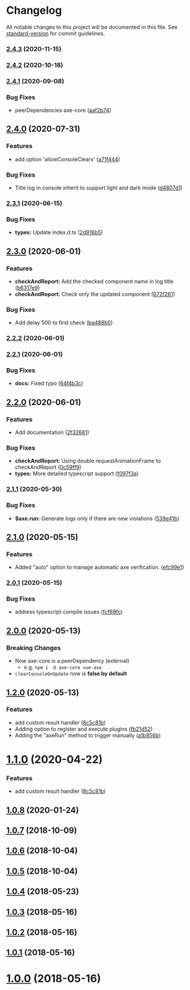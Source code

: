 # Changelog

All notable changes to this project will be documented in this file. See [standard-version](https://github.com/conventional-changelog/standard-version) for commit guidelines.

### [2.4.3](https://github.com/vue-a11y/vue-axe/compare/v2.4.2...v2.4.3) (2020-11-15)

### [2.4.2](https://github.com/vue-a11y/vue-axe/compare/v2.4.1...v2.4.2) (2020-10-18)

### [2.4.1](https://github.com/vue-a11y/vue-axe/compare/v2.4.0...v2.4.1) (2020-09-08)


### Bug Fixes

* peerDependencies axe-core ([aaf2b74](https://github.com/vue-a11y/vue-axe/commit/aaf2b7428c9cf177104682a7b229fb007b2e35d8))

## [2.4.0](https://github.com/vue-a11y/vue-axe/compare/v2.3.1...v2.4.0) (2020-07-31)


### Features

* add option 'allowConsoleClears' ([a71f444](https://github.com/vue-a11y/vue-axe/commit/a71f44444ae87f9c10ec74b5da66b768ea6944ea))


### Bug Fixes

* Title log in console inherit to support light and dark mode ([d4807d1](https://github.com/vue-a11y/vue-axe/commit/d4807d1e32c7f5e8a6e3791d1fe08b852ad350b2))

### [2.3.1](https://github.com/vue-a11y/vue-axe/compare/v2.3.0...v2.3.1) (2020-06-15)


### Bug Fixes

* **types:** Update index.d.ts ([2d916b5](https://github.com/vue-a11y/vue-axe/commit/2d916b5884165343dce0b9ae93c0e77a13b6c5e5))

## [2.3.0](https://github.com/vue-a11y/vue-axe/compare/v2.2.1...v2.3.0) (2020-06-01)


### Features

* **checkAndReport:** Add the checked component name in log title ([b6317e9](https://github.com/vue-a11y/vue-axe/commit/b6317e99dd111560654dcc11c19ef48beb8f1508))
* **checkAndReport:** Check only the updated component ([672f261](https://github.com/vue-a11y/vue-axe/commit/672f261902e9190fcfd172f846e6fe5ae7bef0ae))


### Bug Fixes

* Add delay 500 to first check ([ba488b0](https://github.com/vue-a11y/vue-axe/commit/ba488b027b398acce021a1d155a444567b555da1))

### [2.2.2](https://github.com/vue-a11y/vue-axe/compare/v2.2.1...v2.2.2) (2020-06-01)

### [2.2.1](https://github.com/vue-a11y/vue-axe/compare/v2.2.0...v2.2.1) (2020-06-01)


### Bug Fixes

* **docs:** Fixed typo ([64f4b3c](https://github.com/vue-a11y/vue-axe/commit/64f4b3c0ca862141795d8f84fdd1ee41d491de1a))

## [2.2.0](https://github.com/vue-a11y/vue-axe/compare/v2.1.1...v2.2.0) (2020-06-01)


### Features

* Add documentation ([2f32681](https://github.com/vue-a11y/vue-axe/commit/2f32681e7f0c4822dfddde8194936e06b413a853))


### Bug Fixes

* **checkAndReport:** Using double requestAnimationFrame to checkAndReport ([0c59ff9](https://github.com/vue-a11y/vue-axe/commit/0c59ff9dab03e8d1d08ac2e8cbe292d996128d20))
* **types:** More detailed typescript support ([f097f3a](https://github.com/vue-a11y/vue-axe/commit/f097f3adf044107821701a14f82864fee8fd3c6b))

### [2.1.1](https://github.com/vue-a11y/vue-axe/compare/v2.1.0...v2.1.1) (2020-05-30)


### Bug Fixes

* **$axe.run:** Generate logs only if there are new violations ([539e41b](https://github.com/vue-a11y/vue-axe/commit/539e41b6a2bf889a925145283455d1b660ac3842))

## [2.1.0](https://github.com/vue-a11y/vue-axe/compare/v2.0.1...v2.1.0) (2020-05-15)


### Features

* Added "auto" option to manage automatic axe verification. ([efc99e1](https://github.com/vue-a11y/vue-axe/commit/efc99e16edaba73f50846cadf59d456dd19483db))

### [2.0.1](https://github.com/vue-a11y/vue-axe/compare/v2.0.0...v2.0.1) (2020-05-15)


### Bug Fixes

* address typescript compile issues ([fcf69fc](https://github.com/vue-a11y/vue-axe/commit/fcf69fc5d753d1adb46277effc54e93bda84124b))

## [2.0.0](https://github.com/vue-a11y/vue-axe/compare/v1.2.0...v2.0.0) (2020-05-13)

### Breaking Changes
- Now axe-core is a peerDependency (external) 
  - e.g. `npm i -D axe-core vue-axe`
- `clearConsoleOnUpdate` now is **false by default**

## [1.2.0](https://github.com/vue-a11y/vue-axe/compare/v1.0.8...v1.2.0) (2020-05-13)

### Features

* add custom result handler ([8c5c81b](https://github.com/vue-a11y/vue-axe/commit/8c5c81b4f0f7227d9acba3c1a7b6c11692a89bc1))
* Adding option to register and execute plugins ([fb21d52](https://github.com/vue-a11y/vue-axe/commit/fb21d52805bd7ae2ab4a6098e00ccc5e63ab9173))
* Adding the "axeRun" method to trigger manually ([a1b856b](https://github.com/vue-a11y/vue-axe/commit/a1b856bc27b297c7199a802e37ac7b84046a3a75))

<a name="1.1.0"></a>
# [1.1.0](https://github.com/vue-a11y/vue-axe/compare/v1.0.8...v1.1.0) (2020-04-22)


### Features

* add custom result handler ([8c5c81b](https://github.com/vue-a11y/vue-axe/commit/8c5c81b))



<a name="1.0.8"></a>
## [1.0.8](https://github.com/vue-a11y/vue-axe/compare/v1.0.7...v1.0.8) (2020-01-24)



<a name="1.0.7"></a>
## [1.0.7](https://github.com/vue-a11y/vue-axe/compare/v1.0.4...v1.0.7) (2018-10-09)



<a name="1.0.6"></a>
## [1.0.6](https://github.com/vue-a11y/vue-axe/compare/v1.0.5...v1.0.6) (2018-10-04)



<a name="1.0.5"></a>
## [1.0.5](https://github.com/vue-a11y/vue-axe/compare/v1.0.4...v1.0.5) (2018-10-04)



<a name="1.0.4"></a>
## [1.0.4](https://github.com/vue-a11y/vue-axe/compare/v1.0.3...v1.0.4) (2018-05-23)



<a name="1.0.3"></a>
## [1.0.3](https://github.com/vue-a11y/vue-axe/compare/v1.0.2...v1.0.3) (2018-05-16)



<a name="1.0.2"></a>
## [1.0.2](https://github.com/vue-a11y/vue-axe/compare/v1.0.1...v1.0.2) (2018-05-16)



<a name="1.0.1"></a>
## [1.0.1](https://github.com/vue-a11y/vue-axe/compare/v1.0.0...v1.0.1) (2018-05-16)



<a name="1.0.0"></a>
# [1.0.0](https://github.com/vue-a11y/vue-axe/compare/v0.0.1...v1.0.0) (2018-05-16)
